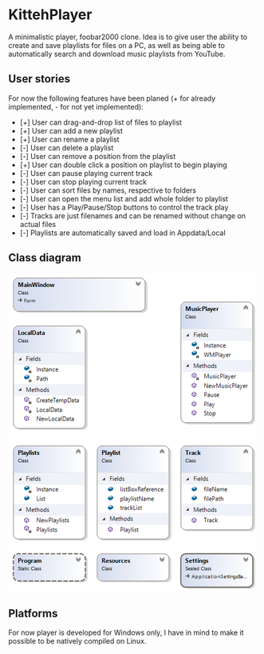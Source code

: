 ﻿# KittehPlayer

A minimalistic player, foobar2000 clone. Idea is to give user the ability to create and save playlists for files on a PC, as well as being able to automatically search and download music playlists from YouTube. 

## User stories

For now the following features have been planed (+ for already implemented, - for not yet implemented):

+ [+] User can drag-and-drop list of files to playlist
+ [+] User can add a new playlist
+ [+] User can rename a playlist
+ [-] User can delete a playlist
+ [-] User can remove a position from the playlist
+ [+] User can double click a position on playlist to begin playing
+ [-] User can pause playing current track
+ [-] User can stop playing current track
+ [-] User can sort files by names, respective to folders
+ [-] User can open the menu list and add whole folder to playlist
+ [-] User has a Play/Pause/Stop buttons to control the track play
+ [-] Tracks are just filenames and can be renamed without change on actual files
+ [-] Playlists are automatically saved and load in Appdata/Local

## Class diagram

![Class diagram](/ClassDiagram.png)

## Platforms

For now player is developed for Windows only, I have in mind to make it possible to be natively compiled on Linux.